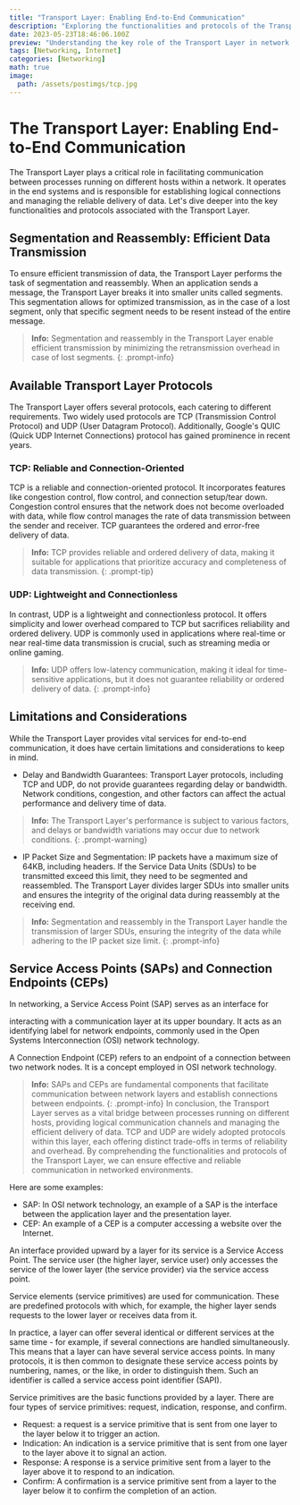 ```yaml
---
title: "Transport Layer: Enabling End-to-End Communication"
description: "Exploring the functionalities and protocols of the Transport Layer in networking."
date: 2023-05-23T18:46:06.100Z
preview: "Understanding the key role of the Transport Layer in network communication."
tags: [Networking, Internet]
categories: [Networking]
math: true
image:
  path: /assets/postimgs/tcp.jpg
---
```


# The Transport Layer: Enabling End-to-End Communication

The Transport Layer plays a critical role in facilitating communication between processes running on different hosts within a network. It operates in the end systems and is responsible for establishing logical connections and managing the reliable delivery of data. Let's dive deeper into the key functionalities and protocols associated with the Transport Layer.

## Segmentation and Reassembly: Efficient Data Transmission

To ensure efficient transmission of data, the Transport Layer performs the task of segmentation and reassembly. When an application sends a message, the Transport Layer breaks it into smaller units called segments. This segmentation allows for optimized transmission, as in the case of a lost segment, only that specific segment needs to be resent instead of the entire message.

> **Info:** Segmentation and reassembly in the Transport Layer enable efficient transmission by minimizing the retransmission overhead in case of lost segments.
{: .prompt-info}
## Available Transport Layer Protocols

The Transport Layer offers several protocols, each catering to different requirements. Two widely used protocols are TCP (Transmission Control Protocol) and UDP (User Datagram Protocol). Additionally, Google's QUIC (Quick UDP Internet Connections) protocol has gained prominence in recent years.

### TCP: Reliable and Connection-Oriented

TCP is a reliable and connection-oriented protocol. It incorporates features like congestion control, flow control, and connection setup/tear down. Congestion control ensures that the network does not become overloaded with data, while flow control manages the rate of data transmission between the sender and receiver. TCP guarantees the ordered and error-free delivery of data.

> **Info:** TCP provides reliable and ordered delivery of data, making it suitable for applications that prioritize accuracy and completeness of data transmission.
{: .prompt-tip}
### UDP: Lightweight and Connectionless

In contrast, UDP is a lightweight and connectionless protocol. It offers simplicity and lower overhead compared to TCP but sacrifices reliability and ordered delivery. UDP is commonly used in applications where real-time or near real-time data transmission is crucial, such as streaming media or online gaming.

> **Info:** UDP offers low-latency communication, making it ideal for time-sensitive applications, but it does not guarantee reliability or ordered delivery of data.
{: .prompt-info}
## Limitations and Considerations

While the Transport Layer provides vital services for end-to-end communication, it does have certain limitations and considerations to keep in mind.

- Delay and Bandwidth Guarantees: Transport Layer protocols, including TCP and UDP, do not provide guarantees regarding delay or bandwidth. Network conditions, congestion, and other factors can affect the actual performance and delivery time of data.

> **Info:** The Transport Layer's performance is subject to various factors, and delays or bandwidth variations may occur due to network conditions.
{: .prompt-warning}

- IP Packet Size and Segmentation: IP packets have a maximum size of 64KB, including headers. If the Service Data Units (SDUs) to be transmitted exceed this limit, they need to be segmented and reassembled. The Transport Layer divides larger SDUs into smaller units and ensures the integrity of the original data during reassembly at the receiving end.

> **Info:** Segmentation and reassembly in the Transport Layer handle the transmission of larger SDUs, ensuring the integrity of the data while adhering to the IP packet size limit.
{: .prompt-info}
## Service Access Points (SAPs) and Connection Endpoints (CEPs)

In networking, a Service Access Point (SAP) serves as an interface for

 interacting with a communication layer at its upper boundary. It acts as an identifying label for network endpoints, commonly used in the Open Systems Interconnection (OSI) network technology.

A Connection Endpoint (CEP) refers to an endpoint of a connection between two network nodes. It is a concept employed in OSI network technology.

> **Info:** SAPs and CEPs are fundamental components that facilitate communication between network layers and establish connections between endpoints.
{: .prompt-info}
In conclusion, the Transport Layer serves as a vital bridge between processes running on different hosts, providing logical communication channels and managing the efficient delivery of data. TCP and UDP are widely adopted protocols within this layer, each offering distinct trade-offs in terms of reliability and overhead. By comprehending the functionalities and protocols of the Transport Layer, we can ensure effective and reliable communication in networked environments.

Here are some examples:
- SAP: In OSI network technology, an example of a SAP is the interface between the application layer and the presentation layer.
- CEP: An example of a CEP is a computer accessing a website over the Internet.

An interface provided upward by a layer for its service is a Service Access Point. The service user (the higher layer, service user) only accesses the service of the lower layer (the service provider) via the service access point.

Service elements (service primitives) are used for communication. These are predefined protocols with which, for example, the higher layer sends requests to the lower layer or receives data from it.

In practice, a layer can offer several identical or different services at the same time - for example, if several connections are handled simultaneously. This means that a layer can have several service access points. In many protocols, it is then common to designate these service access points by numbering, names, or the like, in order to distinguish them. Such an identifier is called a service access point identifier (SAPI).

Service primitives are the basic functions provided by a layer. There are four types of service primitives: request, indication, response, and confirm.

- Request: a request is a service primitive that is sent from one layer to the layer below it to trigger an action.
- Indication: An indication is a service primitive that is sent from one layer to the layer above it to signal an action.
- Response: A response is a service primitive sent from a layer to the layer above it to respond to an indication.
- Confirm: A confirmation is a service primitive sent from a layer to the layer below it to confirm the completion of an action.
